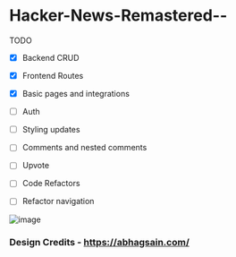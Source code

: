 # Hacker-News-Remastered--

TODO

- [x] Backend CRUD
- [x] Frontend Routes
- [x] Basic pages and integrations
- [ ] Auth
- [ ] Styling updates
- [ ] Comments and nested comments
- [ ] Upvote
- [ ] Code Refactors
- [ ] Refactor navigation


![image](https://user-images.githubusercontent.com/30016242/214127260-da5f845d-5185-45fe-85e5-d925d2ee177a.png)
  
  ### Design Credits - https://abhagsain.com/
